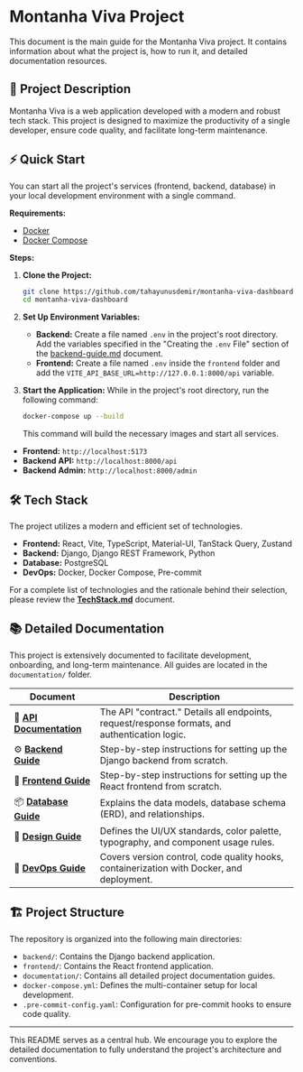 # Montanha Viva Project

This document is the main guide for the Montanha Viva project. It contains information about what the project is, how to run it, and detailed documentation resources.

## 🚀 Project Description

Montanha Viva is a web application developed with a modern and robust tech stack. This project is designed to maximize the productivity of a single developer, ensure code quality, and facilitate long-term maintenance.

## ⚡️ Quick Start

You can start all the project's services (frontend, backend, database) in your local development environment with a single command.

**Requirements:**
-   [Docker](https://www.docker.com/products/docker-desktop/)
-   [Docker Compose](https://docs.docker.com/compose/install/)

**Steps:**

1.  **Clone the Project:**
    ```bash
    git clone https://github.com/tahayunusdemir/montanha-viva-dashboard.git
    cd montanha-viva-dashboard
    ```

2.  **Set Up Environment Variables:**
    -   **Backend:** Create a file named `.env` in the project's root directory. Add the variables specified in the "Creating the `.env` File" section of the [backend-guide.md](documentation/backend-guide.md) document.
    -   **Frontend:** Create a file named `.env` inside the `frontend` folder and add the `VITE_API_BASE_URL=http://127.0.0.1:8000/api` variable.

3.  **Start the Application:**
    While in the project's root directory, run the following command:
    ```bash
    docker-compose up --build
    ```
    This command will build the necessary images and start all services.

-   **Frontend:** `http://localhost:5173`
-   **Backend API:** `http://localhost:8000/api`
-   **Backend Admin:** `http://localhost:8000/admin`


## 🛠️ Tech Stack

The project utilizes a modern and efficient set of technologies.

-   **Frontend:** React, Vite, TypeScript, Material-UI, TanStack Query, Zustand
-   **Backend:** Django, Django REST Framework, Python
-   **Database:** PostgreSQL
-   **DevOps:** Docker, Docker Compose, Pre-commit

For a complete list of technologies and the rationale behind their selection, please review the **[TechStack.md](documentation/TechStack.md)** document.

## 📚 Detailed Documentation

This project is extensively documented to facilitate development, onboarding, and long-term maintenance. All guides are located in the `documentation/` folder.

| Document | Description |
| --- | --- |
| 📄 **[API Documentation](documentation/api-documentation.md)** | The API "contract." Details all endpoints, request/response formats, and authentication logic. |
| ⚙️ **[Backend Guide](documentation/backend-guide.md)** | Step-by-step instructions for setting up the Django backend from scratch. |
| 🎨 **[Frontend Guide](documentation/frontend-guide.md)** | Step-by-step instructions for setting up the React frontend from scratch. |
| 📦 **[Database Guide](documentation/database-guide.md)** | Explains the data models, database schema (ERD), and relationships. |
| 💅 **[Design Guide](documentation/design-guide.md)** | Defines the UI/UX standards, color palette, typography, and component usage rules. |
| 🚀 **[DevOps Guide](documentation/devops-guide.md)** | Covers version control, code quality hooks, containerization with Docker, and deployment. |

## 🏗️ Project Structure

The repository is organized into the following main directories:

-   `backend/`: Contains the Django backend application.
-   `frontend/`: Contains the React frontend application.
-   `documentation/`: Contains all detailed project documentation guides.
-   `docker-compose.yml`: Defines the multi-container setup for local development.
-   `.pre-commit-config.yaml`: Configuration for pre-commit hooks to ensure code quality.

---

This README serves as a central hub. We encourage you to explore the detailed documentation to fully understand the project's architecture and conventions.